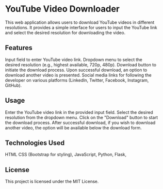 # YouTube Video Downloader
This web application allows users to download YouTube videos in different resolutions. It provides a simple interface for users to input the YouTube link and select the desired resolution for downloading the video.

## Features
Input field to enter YouTube video link.
Dropdown menu to select the desired resolution (e.g., highest available, 720p, 480p).
Download button to initiate the download process.
Upon successful download, an option to download another video is presented.
Social media links for following the developer on various platforms (LinkedIn, Twitter, Facebook, Instagram, GitHub).
## Usage
Enter the YouTube video link in the provided input field.
Select the desired resolution from the dropdown menu.
Click on the "Download" button to start the download process.
After successful download, if you wish to download another video, the option will be available below the download form.
## Technologies Used
HTML
CSS (Bootstrap for styling),
JavaScript,
Python, 
Flask,
## License
This project is licensed under the MIT License.
